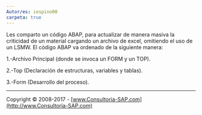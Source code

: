 ```yaml
---
Autor/es: iespino00
carpeta: true
---
```


Les comparto un código ABAP, para actualizar de manera masiva la criticidad de un material cargando un archivo de excel,
omitiendo el uso de un LSMW. El código ABAP va ordenado de la siguiente manera:

1.-Archivo Principal (donde se invoca un FORM y un TOP).


2.-Top (Declaración de estructuras, variables y tablas).


3.-Form (Desarrollo del proceso).



***

Copyright © 2008-2017 - [www.Consultoria-SAP.com](http://www.Consultoria-SAP.com)
